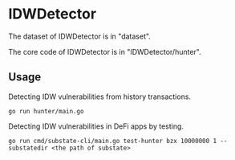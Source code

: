 # IDWDetector

The dataset of IDWDetector is in "dataset".

The core code of IDWDetector is in "IDWDetector/hunter".

## Usage
Detecting IDW vulnerabilities from history transactions.
```
go run hunter/main.go
```

Detecting IDW vulnerabilities in DeFi apps by testing.
```
go run cmd/substate-cli/main.go test-hunter bzx 10000000 1 --substatedir <the path of substate>
```
